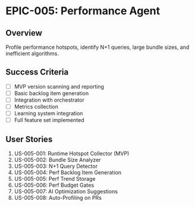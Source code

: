 # EPIC-005: Performance Agent

## Overview
Profile performance hotspots, identify N+1 queries, large bundle sizes, and inefficient algorithms.

## Success Criteria
- [ ] MVP version scanning and reporting
- [ ] Basic backlog item generation
- [ ] Integration with orchestrator
- [ ] Metrics collection
- [ ] Learning system integration
- [ ] Full feature set implemented

## User Stories
1. US-005-001: Runtime Hotspot Collector (MVP)
2. US-005-002: Bundle Size Analyzer
3. US-005-003: N+1 Query Detector
4. US-005-004: Perf Backlog Item Generation
5. US-005-005: Perf Trend Storage
6. US-005-006: Perf Budget Gates
7. US-005-007: AI Optimization Suggestions
8. US-005-008: Auto-Profiling on PRs
